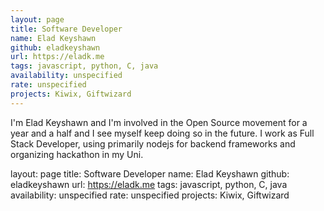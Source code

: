 ```yaml
---
layout: page
title: Software Developer
name: Elad Keyshawn
github: eladkeyshawn
url: https://eladk.me
tags: javascript, python, C, java
availability: unspecified
rate: unspecified
projects: Kiwix, Giftwizard
---
```


I'm Elad Keyshawn and I'm involved in the Open Source movement for a year and a half and I see myself keep doing so in the future.
I work as Full Stack Developer, using primarily nodejs for backend frameworks and organizing hackathon in my Uni.

layout: page
title: Software Developer
name: Elad Keyshawn
github: eladkeyshawn
url: https://eladk.me
tags: javascript, python, C, java
availability: unspecified
rate: unspecified
projects: Kiwix, Giftwizard